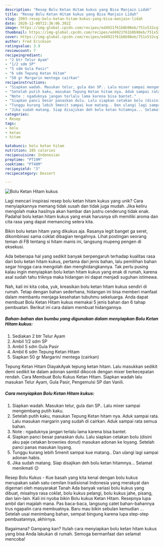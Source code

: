 ```yaml
---
description: "Resep Bolu Ketan Hitam kukus yang Bisa Manjain Lidah"
title: "Resep Bolu Ketan Hitam kukus yang Bisa Manjain Lidah"
slug: 2993-resep-bolu-ketan-hitam-kukus-yang-bisa-manjain-lidah
date: 2020-12-08T22:36:06.392Z
image: https://img-global.cpcdn.com/recipes/ed4921f61b8b98eb/751x532cq70/bolu-ketan-hitam-kukus-foto-resep-utama.jpg
thumbnail: https://img-global.cpcdn.com/recipes/ed4921f61b8b98eb/751x532cq70/bolu-ketan-hitam-kukus-foto-resep-utama.jpg
cover: https://img-global.cpcdn.com/recipes/ed4921f61b8b98eb/751x532cq70/bolu-ketan-hitam-kukus-foto-resep-utama.jpg
author: Fred Erickson
ratingvalue: 3.9
reviewcount: 7
recipeingredient:
- "2 btr Telur Ayam"
- "1/2 sdm SP"
- "5 sdm Gula Pasir"
- "6 sdm Tepung Ketan Hitam"
- "50 gr Margarin mentega cairkan"
recipeinstructions:
- "Siapkan wadah. Masukan telur, gula dan SP.. Lalu mixer sampai mengembang putih kaku."
- "Setelah putih kaku, masukan Tepung Ketan hitam nya. Aduk sampai rata. Lalu masukan margarin yang sudah di cairkan. Aduk sampai rata semua bahan."
- "Note : ngaduknya jangan terlalu lama karena bisa bantet."
- "Siapkan panci besar panaskan dulu. Lalu siapkan cetakan bolu (disini aku paje cetakan brownies donut) masukan adonan ke loyang. Setelah panci panas masukan loyang."
- "Tunggu kurang lebih 5menit sampai kue matang.. Dan ulangi lagi sampai adonan habis."
- "Jika sudah matang. Siap disajikan deh bolu ketan hitamnya... Selamat menikmati 😉"
categories:
- Resep
tags:
- bolu
- ketan
- hitam

katakunci: bolu ketan hitam 
nutrition: 285 calories
recipecuisine: Indonesian
preptime: "PT19M"
cooktime: "PT40M"
recipeyield: "3"
recipecategory: Dessert

---
```



![Bolu Ketan Hitam kukus](https://img-global.cpcdn.com/recipes/ed4921f61b8b98eb/751x532cq70/bolu-ketan-hitam-kukus-foto-resep-utama.jpg)

Lagi mencari inspirasi resep bolu ketan hitam kukus yang unik? Cara menyiapkannya memang tidak susah dan tidak juga mudah. Jika keliru mengolah maka hasilnya akan hambar dan justru cenderung tidak enak. Padahal bolu ketan hitam kukus yang enak harusnya sih memiliki aroma dan cita rasa yang dapat memancing selera kita.

Bikin bolu ketan hitam yang dikukus aja. Rasanya legit banget ga seret, dikombinasi sama coklat dibagian tengahnya. Lihat postingan seorang teman di FB tentang si hitam manis ini, langsung mupeng pengen di eksekusi.

Ada beberapa hal yang sedikit banyak berpengaruh terhadap kualitas rasa dari bolu ketan hitam kukus, pertama dari jenis bahan, lalu pemilihan bahan segar hingga cara mengolah dan menghidangkannya. Tak perlu pusing kalau ingin menyiapkan bolu ketan hitam kukus yang enak di rumah, karena asal sudah tahu triknya maka hidangan ini dapat menjadi suguhan istimewa.


Nah, kali ini kita coba, yuk, kreasikan bolu ketan hitam kukus sendiri di rumah. Tetap dengan bahan sederhana, hidangan ini bisa memberi manfaat dalam membantu menjaga kesehatan tubuhmu sekeluarga. Anda dapat membuat Bolu Ketan Hitam kukus memakai 5 jenis bahan dan 6 tahap pembuatan. Berikut ini cara dalam membuat hidangannya.

<!--inarticleads1-->

##### Bahan-bahan dan bumbu yang digunakan dalam menyiapkan Bolu Ketan Hitam kukus:

1. Sediakan 2 btr Telur Ayam
1. Ambil 1/2 sdm SP
1. Ambil 5 sdm Gula Pasir
1. Ambil 6 sdm Tepung Ketan Hitam
1. Siapkan 50 gr Margarin/ mentega (cairkan)


Tepung Ketan Hitam DiayakAyak tepung ketan hitam. Lalu masukkan sedikit demi sedikit ke dalam adonan sambil dikocok dengan mixer berkecepatan rendah. Cara Membuat Bolu Kukus Ketan Hitam. Siapkan wadah lalu masukan Telur Ayam, Gula Pasir, Pengemulsi SP dan Vanili. 

<!--inarticleads2-->

##### Cara menyiapkan Bolu Ketan Hitam kukus:

1. Siapkan wadah. Masukan telur, gula dan SP.. Lalu mixer sampai mengembang putih kaku.
1. Setelah putih kaku, masukan Tepung Ketan hitam nya. Aduk sampai rata. Lalu masukan margarin yang sudah di cairkan. Aduk sampai rata semua bahan.
1. Note : ngaduknya jangan terlalu lama karena bisa bantet.
1. Siapkan panci besar panaskan dulu. Lalu siapkan cetakan bolu (disini aku paje cetakan brownies donut) masukan adonan ke loyang. Setelah panci panas masukan loyang.
1. Tunggu kurang lebih 5menit sampai kue matang.. Dan ulangi lagi sampai adonan habis.
1. Jika sudah matang. Siap disajikan deh bolu ketan hitamnya... Selamat menikmati 😉


Resep Bolu Kukus - Kue basah yang kita kenal dengan bolu kukus merupakan salah satu cemilan tradisional Indonesia yang merakyat dan digemari oleh masyarakat Tanah Ada banyak variasi bolu kukus yang dibuat, misalnya rasa coklat, bolu kukus pelangi, bolu kukus jahe, pisang, dan lain-lain. Kali ini nyoba bikin Bolu kukus Ketan Hitam. Resepnya lupa ambil dari majalah mana. Pas baca-baca, langsung catet bahan-bahannya trus ngapalin cara membuatnya. Baru mau bikin sebulan kemudian … Setelah usai menimbang bahan, sempat bingung karena lupa step-step pembuatannya, akhirnya. 

Bagaimana? Gampang kan? Itulah cara menyiapkan bolu ketan hitam kukus yang bisa Anda lakukan di rumah. Semoga bermanfaat dan selamat mencoba!
